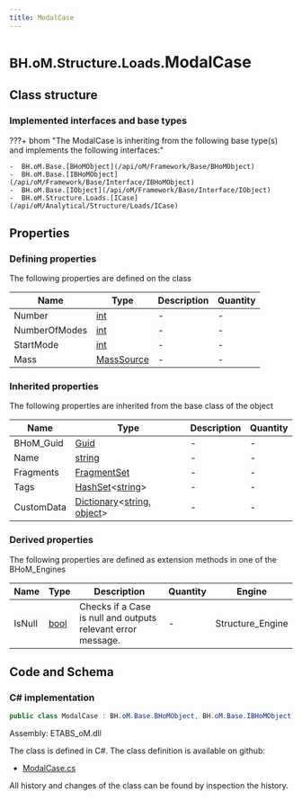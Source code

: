 ```yaml
---
title: ModalCase
---
```


# <small>BH.oM.Structure.Loads.</small>**ModalCase**



## Class structure

### Implemented interfaces and base types

???+ bhom "The ModalCase is inheriting from the following base type(s) and implements the following interfaces:"

    -  BH.oM.Base.[BHoMObject](/api/oM/Framework/Base/BHoMObject)
    -  BH.oM.Base.[IBHoMObject](/api/oM/Framework/Base/Interface/IBHoMObject)
    -  BH.oM.Base.[IObject](/api/oM/Framework/Base/Interface/IObject)
    -  BH.oM.Structure.Loads.[ICase](/api/oM/Analytical/Structure/Loads/ICase)


## Properties



### Defining properties

The following properties are defined on the class

| Name             | Type             | Description      | Quantity         |
|------------------|------------------|------------------|------------------|
| Number | [int](https://learn.microsoft.com/en-us/dotnet/api/System.Int32?view=netstandard-2.0) | - | - |
| NumberOfModes | [int](https://learn.microsoft.com/en-us/dotnet/api/System.Int32?view=netstandard-2.0) | - | - |
| StartMode | [int](https://learn.microsoft.com/en-us/dotnet/api/System.Int32?view=netstandard-2.0) | - | - |
| Mass | [MassSource](/api/oM/Adapter/Structure/Loads/MassSource) | - | - |


### Inherited properties
The following properties are inherited from the base class of the object

| Name             | Type             | Description      | Quantity         |
|------------------|------------------|------------------|------------------|
| BHoM_Guid | [Guid](https://learn.microsoft.com/en-us/dotnet/api/System.Guid?view=netstandard-2.0) | - | - |
| Name | [string](https://learn.microsoft.com/en-us/dotnet/api/System.String?view=netstandard-2.0) | - | - |
| Fragments | [FragmentSet](/api/oM/Framework/Base/FragmentSet) | - | - |
| Tags | [HashSet](https://learn.microsoft.com/en-us/dotnet/api/System.Collections.Generic.HashSet-1?view=netstandard-2.0)&lt;[string](https://learn.microsoft.com/en-us/dotnet/api/System.String?view=netstandard-2.0)&gt; | - | - |
| CustomData | [Dictionary](https://learn.microsoft.com/en-us/dotnet/api/System.Collections.Generic.Dictionary-2?view=netstandard-2.0)&lt;[string](https://learn.microsoft.com/en-us/dotnet/api/System.String?view=netstandard-2.0), [object](https://learn.microsoft.com/en-us/dotnet/api/System.Object?view=netstandard-2.0)&gt; | - | - |


### Derived properties

The following properties are defined as extension methods in one of the BHoM_Engines

| Name             | Type             | Description      | Quantity         | Engine           |
|------------------|------------------|------------------|------------------|------------------|
| IsNull | [bool](https://learn.microsoft.com/en-us/dotnet/api/System.Boolean?view=netstandard-2.0) | Checks if a Case is null and outputs relevant error message. | - | Structure_Engine |


## Code and Schema

### C# implementation

``` C# title="C#"
public class ModalCase : BH.oM.Base.BHoMObject, BH.oM.Base.IBHoMObject, BH.oM.Base.IObject, BH.oM.Structure.Loads.ICase
```

Assembly: ETABS_oM.dll

The class is defined in C#. The class definition is available on github:

- [ModalCase.cs](https://github.com/BHoM/ETABS_Toolkit/blob/develop/ETABS_oM/Loads\ModalCase.cs)

All history and changes of the class can be found by inspection the history.
